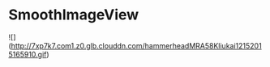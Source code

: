 # SmoothImageView
![] (http://7xp7k7.com1.z0.glb.clouddn.com/hammerheadMRA58Kliukai12152015165910.gif)
